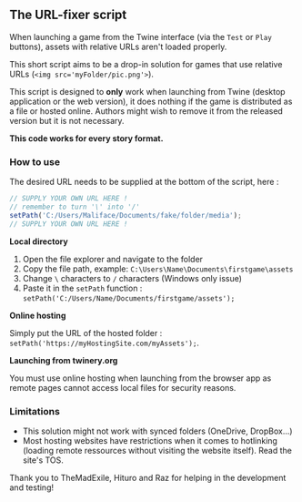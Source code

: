 ## The URL-fixer script

When launching a game from the Twine interface (via the `Test` or `Play` buttons), assets with relative URLs aren't loaded properly. 

This short script aims to be a drop-in solution for games that use relative URLs (`<img src='myFolder/pic.png'>`). 

This script is designed to **only** work when launching from Twine (desktop application or the web version), it does nothing if the game is distributed as a file or hosted online. Authors might wish to remove it from the released version but it is not necessary.

**This code works for every story format.**

### How to use

The desired URL needs to be supplied at the bottom of the script, here :

```js
// SUPPLY YOUR OWN URL HERE !
// remember to turn '\' into '/' 
setPath('C:/Users/Maliface/Documents/fake/folder/media');
// SUPPLY YOUR OWN URL HERE !
```

**Local directory**

1. Open the file explorer and navigate to the folder
2. Copy the file path, example: `C:\Users\Name\Documents\firstgame\assets`
3. Change `\` characters to `/` characters (Windows only issue)
4. Paste it in the `setPath` function : `setPath('C:/Users/Name/Documents/firstgame/assets');`

**Online hosting**

Simply put the URL of the hosted folder : `setPath('https://myHostingSite.com/myAssets');`.

**Launching from twinery.org**

You must use online hosting when launching from the browser app as remote pages cannot access local files for security reasons.

### Limitations

- This solution might not work with synced folders (OneDrive, DropBox...)
- Most hosting websites have restrictions when it comes to hotlinking (loading remote ressources without visiting the website itself). Read the site's TOS.

Thank you to TheMadExile, Hituro and Raz for helping in the development and testing!
